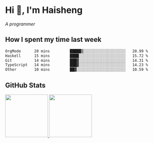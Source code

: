 
# Hi 👋, I'm Haisheng

*A programmer*

<!---
## What I'm reading

[Reading list](https://freizl.github.io/info/books.html)
-->

## How I spent my time last week

<!--START_SECTION:waka-->

```txt
OrgMode      20 mins         █████▒░░░░░░░░░░░░░░░░░░░   20.99 %
Haskell      15 mins         ████░░░░░░░░░░░░░░░░░░░░░   15.72 %
Git          14 mins         ███▓░░░░░░░░░░░░░░░░░░░░░   14.31 %
TypeScript   14 mins         ███▓░░░░░░░░░░░░░░░░░░░░░   14.23 %
Other        10 mins         ██▓░░░░░░░░░░░░░░░░░░░░░░   10.59 %
```

<!--END_SECTION:waka-->

## GitHub Stats

<a href="https://github.com/hw202207">
  <img height="137px" src="https://github-readme-stats.vercel.app/api?username=freizl&hide_title=false&hide_border=true&show_icons=true&include_all_commits=true&count_private=true&line_height=21&theme=" />
  <img height="137px" src="https://github-readme-stats.vercel.app/api/top-langs/?username=freizl&hide_title=true&hide_border=true&layout=compact&langs_count=6&theme=" />
</a>
